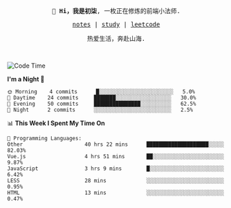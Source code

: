 <p align="center">
  <samp>
    <span><strong>👋 Hi，我是初柒</strong>,</span>
    <span>一枚正在修炼的前端小法师.</span>
  </samp>
</p>

<p align="center">
  <samp>
    <a href="https://www.wolai.com/dec-seven/wyPFvMTwAcD9muc6RMfThB">notes</a> |
    <a href="https://github.com/dec-seven/fe-study">study</a> |
    <a href="https://leetcode.cn/u/dec-seven/">leetcode</a>
  </samp>
</p>
<p align="center">
  <samp>
    <span>热爱生活，奔赴山海.</span>
  </samp>
</p>
<br>

<!--START_SECTION:waka-->
![Code Time](http://img.shields.io/badge/Code%20Time-237%20hrs%2029%20mins-blue)

**I'm a Night 🦉** 

```text
🌞 Morning    4 commits      █░░░░░░░░░░░░░░░░░░░░░░░░   5.0% 
🌆 Daytime    24 commits     ███████░░░░░░░░░░░░░░░░░░   30.0% 
🌃 Evening    50 commits     ███████████████░░░░░░░░░░   62.5% 
🌙 Night      2 commits      ░░░░░░░░░░░░░░░░░░░░░░░░░   2.5%

```


📊 **This Week I Spent My Time On** 

```text
💬 Programming Languages: 
Other                    40 hrs 22 mins      ████████████████████░░░░░   82.03% 
Vue.js                   4 hrs 51 mins       ██░░░░░░░░░░░░░░░░░░░░░░░   9.87% 
JavaScript               3 hrs 9 mins        █░░░░░░░░░░░░░░░░░░░░░░░░   6.42% 
LESS                     28 mins             ░░░░░░░░░░░░░░░░░░░░░░░░░   0.95% 
HTML                     13 mins             ░░░░░░░░░░░░░░░░░░░░░░░░░   0.47%

```


<!--END_SECTION:waka-->

